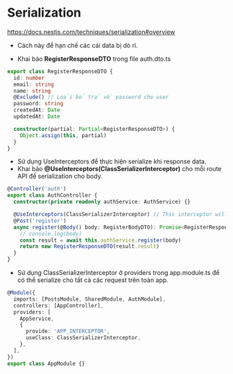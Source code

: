 # Serialization
https://docs.nestjs.com/techniques/serialization#overview

- Cách này để hạn chế các cái data bị dò rỉ.

- Khai báo **RegisterResponseDTO** trong file auth.dto.ts

```ts
export class RegisterResponseDTO {
  id: number
  email: string
  name: string
  @Exclude() // Loải bỏ trả về password cho user
  password: string
  createdAt: Date
  updatedAt: Date

  constructor(partial: Partial<RegisterResponseDTO>) {
    Object.assign(this, partial)
  }
}
```

- Sử dụng UseInterceptors để thực hiện serialize khi response data.
- Khai báo **@UseInterceptors(ClassSerializerInterceptor)** cho mỗi route API để serialization cho body.
```ts auth.controller.ts
@Controller('auth')
export class AuthController {
  constructor(private readonly authService: AuthService) {}

  @UseInterceptors(ClassSerializerInterceptor) // This interceptor will serialize the response
  @Post('register')
  async register(@Body() body: RegisterBodyDTO): Promise<RegisterResponseDTO> {
    // console.log(body)
    const result = await this.authService.register(body)
    return new RegisterResponseDTO(result.result)
  }
}
```

- Sử dụng ClassSerializerInterceptor ở providers trong app.module.ts để có thể serialize cho tất cả các request trên toàn app.
```ts
@Module({
  imports: [PostsModule, SharedModule, AuthModule],
  controllers: [AppController],
  providers: [
    AppService,
    {
      provide: 'APP_INTERCEPTOR',
      useClass: ClassSerializerInterceptor,
    },
  ],
})
export class AppModule {}
```
